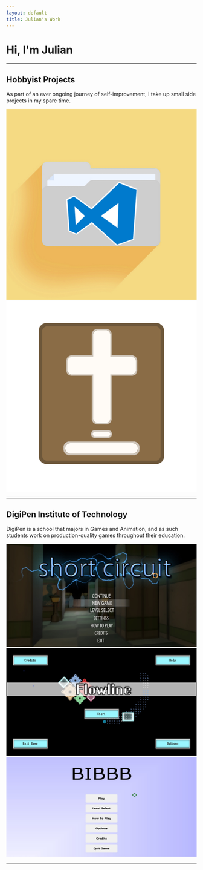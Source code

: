 ```yaml
---
layout: default
title: Julian's Work
---
```

# Hi, I'm Julian

---

## Hobbyist Projects
As part of an ever ongoing journey of self-improvement, I take up small side projects in my spare time. 

<html>
    <div class="menu-gallery">
        <a class="link" href="/projects/personal/vscode_explorer">
            <img class="menu-gallery-img" src="/files/images/vscode_explorer.jpg" alt="VSCode File Explorer"/>
        </a>
        <a class="link" href="/projects/personal/biblicabot">
            <img class="menu-gallery-img" src="/files/images/biblicabot.png" alt="Biblica Bot"/>
        </a>
    </div>
</html>

---

## DigiPen Institute of Technology
DigiPen is a school that majors in Games and Animation, and as such students work on production-quality games throughout their education.

<html>
    <div class="menu-gallery">
        <a class="link" href="/projects/school/shortcircuit">
            <img class="menu-gallery-img" src="/files/images/ShortCircuit_1.jpg" alt="ShortCircuit"/>
        </a>
        <a class="link" href="/projects/school/flowline">
            <img class="menu-gallery-img" src="/files/images/Flowline_1.jpg" alt="FlowLine"/>
        </a>
        <a class="link" href="/projects/school/bibbb">
            <img class="menu-gallery-img" src="/files/images/BIBBB_1.jpg" alt="BIBBB"/>
        </a>
    </div>
</html>

---

